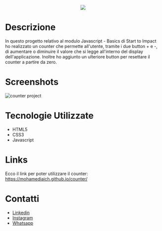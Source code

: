 <p align="center">
  <img src="https://user-images.githubusercontent.com/101003739/176021648-2d3b49ef-d76c-4fe3-89ad-878947b22059.png" />
</p>


# Descrizione

In questo progetto relativo al modulo Javascript - Basics di Start to Impact ho realizzato un counter che permette all'utente, tramite i due button + e -, di aumentare o diminuire il valore che si legge all'interno del display dell'applicazione.
Inoltre ho aggiunto un ulteriore button per resettare il counter a partire da zero. 


# Screenshots


![counter project](https://user-images.githubusercontent.com/101003739/176020137-6847c277-11c2-4cb0-8470-53c957a4ce97.png)

# Tecnologie Utilizzate
* HTML5
* CSS3
* Javascript

# Links
Ecco il link per poter utilizzare il counter: https://mohamediaich.github.io/counter/

# Contatti
* <a href="https://www.linkedin.com/in/mohamed-iaich/">Linkedin</a>
* <a href="https://www.instagram.com/m_iaich/">Instagram</a>
* <a href="https://api.whatsapp.com/send?phone=393393685515">Whatsapp</a>
